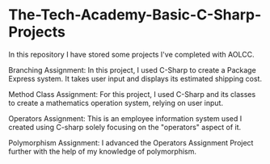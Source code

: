 # The-Tech-Academy-Basic-C-Sharp-Projects

In this repository I have stored some projects I've completed with AOLCC.

Branching Assignment: In this project, I used C-Sharp to create a Package Express system. It takes user input and displays its estimated shipping cost.

Method Class Assignment: For this project, I used C-Sharp and its classes to create a mathematics operation system, relying on user input.

Operators Assignment: This is an employee information system used I created using C-sharp solely focusing on the "operators" aspect of it.

Polymorphism Assignment: I advanced the Operators Assignment Project further with the help of my knowledge of polymorphism.


